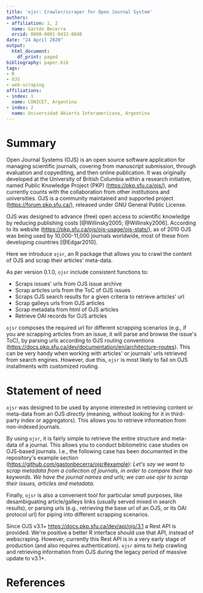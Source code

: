 ```yaml
---
title: 'ojsr: Crawler/scraper for Open Journal System'
authors:
- affiliation: 1, 2
  name: Gastón Becerra
  orcid: 0000-0001-9432-8848
date: "24 April 2020"
output:
  html_document:
    df_print: paged
bibliography: paper.bib
tags:
- R
- OJS
- web-scraping
affiliations:
- index: 1
  name: CONICET, Argentina
- index: 2
  name: Universidad Abierta Interamericana, Argentina
---
```


# Summary

Open Journal Systems (OJS) is an open source software application for managing scientific journals, covering from manuscript submission, through evaluation and copyediting, and then online publication. It was originally developed at the University of British Columbia within a research initiative, named Public Knowledge Project (PKP) (<https://pkp.sfu.ca/ojs/>), and currently counts with the collaboration from other institutions and universities. OJS is a community maintained and supported project (<https://forum.pkp.sfu.ca/>), released under GNU General Public License.

OJS was designed to advance (free) open access to scientific knowledge by reducing publishing costs [@Willinsky2005; @Willinsky2006]. According to its website (<https://pkp.sfu.ca/ojs/ojs-usage/ojs-stats/>), as of 2010 OJS was being used by 10,000-11,000 journals worldwide, most of these from developing countries [@Edgar2010].

Here we introduce ``ojsr``, an R package that allows you to crawl the content of OJS and scrap their articles' meta-data. 

As per version 0.1.0, ``ojsr`` include consistent functions to:

- Scraps issues' urls from OJS issue archive
- Scrap articles urls from the ToC of OJS issues
- Scraps OJS search results for a given criteria to retrieve articles' url
- Scrap galleys urls from OJS articles
- Scrap metadata from html of OJS articles
- Retrieve OAI records for OJS articles

``ojsr`` composes the required url for different scrapping scenarios (e.g., if you are scrapping articles from an issue, it will parse and browse the issue's ToC), by parsing urls according to OJS routing conventions (<https://docs.pkp.sfu.ca/dev/documentation/en/architecture-routes>). This can be very handy when working with articles' or journals' urls retrieved from search engines. However, due this, ``ojsr`` is most likely to fail on OJS installments with customized routing.

# Statement of need

``ojsr`` was designed to be used by anyone interested in retrieving content or meta-data from an OJS *directly* (meaning, without looking for it in third-party index or aggregators). This allows you to retrieve information from non-indexed journals. 

By using ``ojsr``, it is fairly simple to retrieve the entire structure and meta-data of a journal. This allows you to conduct bibliometric case studies on OJS-based journals. I.e., the following case has been documented in the repository's example section (<https://github.com/gastonbecerra/ojsr#example>): *Let's say we want to scrap metadata from a collection of journals, in order to compare their top keywords. We have the journal names and urls; we can use ojsr to scrap their issues, articles and metadata.*

Finally, ``ojsr`` is also a convenient tool for particular *small* purposes, like desambiguating article/galleys links (usually served mixed in search results), or parsing urls (e.g., retrieving the base url of an OJS, or its OAI protocol url) for piping into different scrapping scenarios.

Since OJS v3.1+ <https://docs.pkp.sfu.ca/dev/api/ojs/3.1> a Rest API is provided. We're positive a better R interface should use that API, instead of webscraping. However, currently this Rest API is in a very early stage of production (and also requires authentication). ``ojsr`` aims to help crawling and retrieving information from OJS during the legacy period of massive update to v3.1+.

# References
